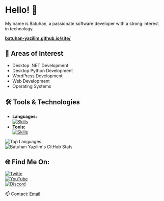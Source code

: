 # Hello! 👋  

My name is Batuhan, a passionate software developer with a strong interest in technology.  

**[batuhan-yazilim.github.io/site/](https://batuhan-yazilim.github.io/site/)**  

## 🚀 Areas of Interest  
- Desktop .NET Development  
- Desktop Python Development  
- WordPress Development  
- Web Development  
- Operating Systems  

## 🛠 Tools & Technologies  
- **Languages:**  
[![Skills](https://skillicons.dev/icons?i=js,ts,html,css,cs,py,lua)](https://skillicons.dev)  
- **Tools:**  
[![Skills](https://skillicons.dev/icons?i=discord,twitter,instagram,github,visualstudio,vscode,gamemakerstudio,powershell,blender,windows,androidstudio,linux,dotnet,pr,ps,ai,robloxstudio,godot,unity)](https://skillicons.dev)  

![Top Languages](https://github-readme-stats.vercel.app/api/top-langs/?username=batuhan-yazilim&theme=transparent)  
![Batuhan Yazılım's GitHub Stats](https://github-readme-stats.vercel.app/api?username=batuhan-yazilim&theme=transparent&show_icons=true)  

## 🌐 Find Me On:  
[![Twitte](https://img.shields.io/badge/-Twitter-1DA1F2?style=flat&logo=X&logoColor=white)](https://x.com/batuhanyazilim)  
[![YouTube](https://img.shields.io/badge/-YouTube-FF0000?style=flat&logo=YouTube&logoColor=white)](https://www.youtube.com/@Batuhan_Yazilim)  
[![Discord](https://img.shields.io/badge/-Discord-5865F2?style=flat&logo=Discord&logoColor=white)](https://discord.gg/3ZCbqYMPnf)  

📫 Contact: [Email](mailto:batuhanyazilim14@gmail.com)  
